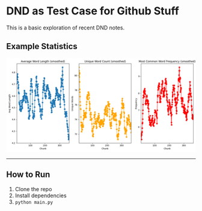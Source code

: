 # DND as Test Case for Github Stuff

This is a basic exploration of recent DND notes.

## Example Statistics

![Project Diagram](fig1.png)

---

## How to Run

1. Clone the repo  
2. Install dependencies  
3. `python main.py`